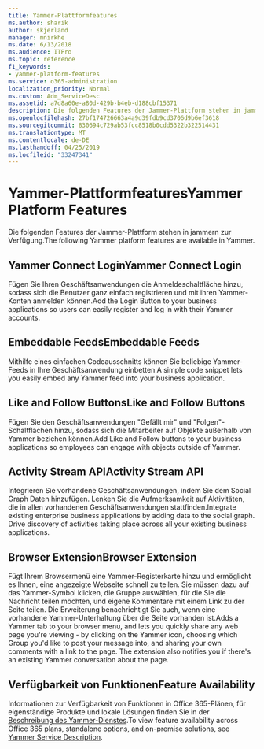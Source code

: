 ```yaml
---
title: Yammer-Plattformfeatures
ms.author: sharik
author: skjerland
manager: mnirkhe
ms.date: 6/13/2018
ms.audience: ITPro
ms.topic: reference
f1_keywords:
- yammer-platform-features
ms.service: o365-administration
localization_priority: Normal
ms.custom: Adm_ServiceDesc
ms.assetid: a7d8a60e-a80d-429b-b4eb-d188cbf15371
description: Die folgenden Features der Jammer-Plattform stehen in jammern zur Verfügung.
ms.openlocfilehash: 27bf174726663a4a9d39fdb9cd3706d9b6ef3618
ms.sourcegitcommit: 830694c729ab53fcc8518b0cdd5322b322514431
ms.translationtype: MT
ms.contentlocale: de-DE
ms.lasthandoff: 04/25/2019
ms.locfileid: "33247341"
---
```

# <a name="yammer-platform-features"></a><span data-ttu-id="0643c-103">Yammer-Plattformfeatures</span><span class="sxs-lookup"><span data-stu-id="0643c-103">Yammer Platform Features</span></span>

<span data-ttu-id="0643c-104">Die folgenden Features der Jammer-Plattform stehen in jammern zur Verfügung.</span><span class="sxs-lookup"><span data-stu-id="0643c-104">The following Yammer platform features are available in Yammer.</span></span>
  
## <a name="yammer-connect-login"></a><span data-ttu-id="0643c-105">Yammer Connect Login</span><span class="sxs-lookup"><span data-stu-id="0643c-105">Yammer Connect Login</span></span>
<span data-ttu-id="0643c-106"><a name="bkmk_YammerConnectLogin"> </a></span><span class="sxs-lookup"><span data-stu-id="0643c-106"></span></span>

<span data-ttu-id="0643c-107">Fügen Sie Ihren Geschäftsanwendungen die Anmeldeschaltfläche hinzu, sodass sich die Benutzer ganz einfach registrieren und mit ihren Yammer-Konten anmelden können.</span><span class="sxs-lookup"><span data-stu-id="0643c-107">Add the Login Button to your business applications so users can easily register and log in with their Yammer accounts.</span></span>
  
## <a name="embeddable-feeds"></a><span data-ttu-id="0643c-108">Embeddable Feeds</span><span class="sxs-lookup"><span data-stu-id="0643c-108">Embeddable Feeds</span></span>
<span data-ttu-id="0643c-109"><a name="bkmk_EmbeddableFeeds"> </a></span><span class="sxs-lookup"><span data-stu-id="0643c-109"></span></span>

<span data-ttu-id="0643c-110">Mithilfe eines einfachen Codeausschnitts können Sie beliebige Yammer-Feeds in Ihre Geschäftsanwendung einbetten.</span><span class="sxs-lookup"><span data-stu-id="0643c-110">A simple code snippet lets you easily embed any Yammer feed into your business application.</span></span>
  
## <a name="like-and-follow-buttons"></a><span data-ttu-id="0643c-111">Like and Follow Buttons</span><span class="sxs-lookup"><span data-stu-id="0643c-111">Like and Follow Buttons</span></span>
<span data-ttu-id="0643c-112"><a name="bkmk_LikeAndFollowButtons"> </a></span><span class="sxs-lookup"><span data-stu-id="0643c-112"></span></span>

<span data-ttu-id="0643c-113">Fügen Sie den Geschäftsanwendungen "Gefällt mir" und "Folgen"-Schaltflächen hinzu, sodass sich die Mitarbeiter auf Objekte außerhalb von Yammer beziehen können.</span><span class="sxs-lookup"><span data-stu-id="0643c-113">Add Like and Follow buttons to your business applications so employees can engage with objects outside of Yammer.</span></span>
  
## <a name="activity-stream-api"></a><span data-ttu-id="0643c-114">Activity Stream API</span><span class="sxs-lookup"><span data-stu-id="0643c-114">Activity Stream API</span></span>
<span data-ttu-id="0643c-115"><a name="bkmk_ActivityStreamAPI"> </a></span><span class="sxs-lookup"><span data-stu-id="0643c-115"></span></span>

<span data-ttu-id="0643c-p101">Integrieren Sie vorhandene Geschäftsanwendungen, indem Sie dem Social Graph Daten hinzufügen. Lenken Sie die Aufmerksamkeit auf Aktivitäten, die in allen vorhandenen Geschäftsanwendungen stattfinden.</span><span class="sxs-lookup"><span data-stu-id="0643c-p101">Integrate existing enterprise business applications by adding data to the social graph. Drive discovery of activities taking place across all your existing business applications.</span></span>
  
## <a name="browser-extension"></a><span data-ttu-id="0643c-118">Browser Extension</span><span class="sxs-lookup"><span data-stu-id="0643c-118">Browser Extension</span></span>
<span data-ttu-id="0643c-119"><a name="bkmk_BrowserExtension"> </a></span><span class="sxs-lookup"><span data-stu-id="0643c-119"></span></span>

<span data-ttu-id="0643c-p102">Fügt Ihrem Browsermenü eine Yammer-Registerkarte hinzu und ermöglicht es Ihnen, eine angezeigte Webseite schnell zu teilen. Sie müssen dazu auf das Yammer-Symbol klicken, die Gruppe auswählen, für die Sie die Nachricht teilen möchten, und eigene Kommentare mit einem Link zu der Seite teilen. Die Erweiterung benachrichtigt Sie auch, wenn eine vorhandene Yammer-Unterhaltung über die Seite vorhanden ist.</span><span class="sxs-lookup"><span data-stu-id="0643c-p102">Adds a Yammer tab to your browser menu, and lets you quickly share any web page you're viewing - by clicking on the Yammer icon, choosing which Group you'd like to post your message into, and sharing your own comments with a link to the page. The extension also notifies you if there's an existing Yammer conversation about the page.</span></span> 
  
## <a name="feature-availability"></a><span data-ttu-id="0643c-122">Verfügbarkeit von Funktionen</span><span class="sxs-lookup"><span data-stu-id="0643c-122">Feature Availability</span></span>
<span data-ttu-id="0643c-123"><a name="bkmk_BrowserExtension"> </a></span><span class="sxs-lookup"><span data-stu-id="0643c-123"></span></span>

<span data-ttu-id="0643c-124">Informationen zur Verfügbarkeit von Funktionen in Office 365-Plänen, für eigenständige Produkte und lokale Lösungen finden Sie in der [Beschreibung des Yammer-Dienstes](yammer-service-description.md).</span><span class="sxs-lookup"><span data-stu-id="0643c-124">To view feature availability across Office 365 plans, standalone options, and on-premise solutions, see [Yammer Service Description](yammer-service-description.md).</span></span>
  

